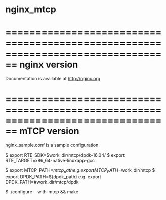 # nginx_mtcp

================================================================================
 nginx version
================================================================================
Documentation is available at http://nginx.org



================================================================================
 mTCP version
================================================================================

nginx_sample.conf is a sample configuration.

$ export RTE_SDK=$work_dir/mtcp/dpdk-16.04/
$ export RTE_TARGET=x86_64-native-linuxapp-gcc

$ export MTCP_PATH=${mtcp_path}
	e.g. export MTCP_PATH=$work_dir/mtcp
$ export DPDK_PATH=${dpdk_path}
	e.g. export DPDK_PATH=#work_dir/mtcp/dpdk
	
$ ./configure --with-mtcp && make
